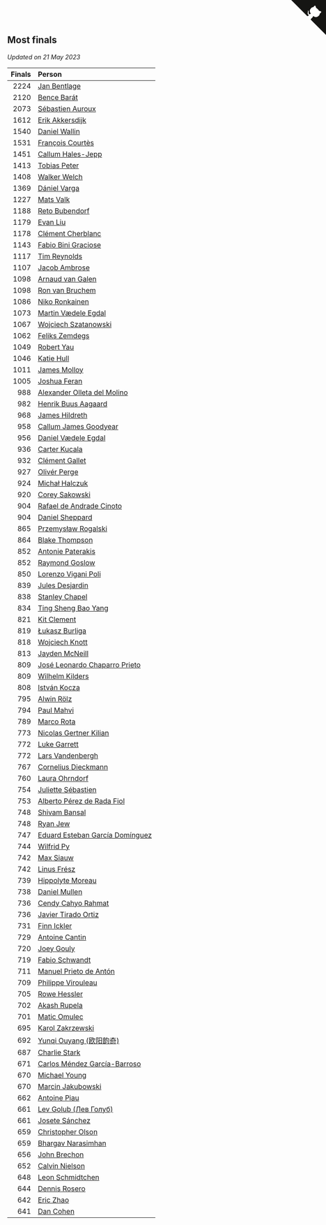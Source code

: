 ## Most finals

*Updated on 21 May 2023*

| Finals | Person |
| ---: | :--- |
| 2224 | [Jan Bentlage](https://www.worldcubeassociation.org/persons/2010BENT01) |
| 2120 | [Bence Barát](https://www.worldcubeassociation.org/persons/2008BARA01) |
| 2073 | [Sébastien Auroux](https://www.worldcubeassociation.org/persons/2008AURO01) |
| 1612 | [Erik Akkersdijk](https://www.worldcubeassociation.org/persons/2005AKKE01) |
| 1540 | [Daniel Wallin](https://www.worldcubeassociation.org/persons/2013WALL03) |
| 1531 | [François Courtès](https://www.worldcubeassociation.org/persons/2008COUR01) |
| 1451 | [Callum Hales-Jepp](https://www.worldcubeassociation.org/persons/2012HALE01) |
| 1413 | [Tobias Peter](https://www.worldcubeassociation.org/persons/2014PETE03) |
| 1408 | [Walker Welch](https://www.worldcubeassociation.org/persons/2011WELC01) |
| 1369 | [Dániel Varga](https://www.worldcubeassociation.org/persons/2008VARG01) |
| 1227 | [Mats Valk](https://www.worldcubeassociation.org/persons/2007VALK01) |
| 1188 | [Reto Bubendorf](https://www.worldcubeassociation.org/persons/2012BUBE01) |
| 1179 | [Evan Liu](https://www.worldcubeassociation.org/persons/2009LIUE01) |
| 1178 | [Clément Cherblanc](https://www.worldcubeassociation.org/persons/2014CHER05) |
| 1143 | [Fabio Bini Graciose](https://www.worldcubeassociation.org/persons/2010GRAC02) |
| 1117 | [Tim Reynolds](https://www.worldcubeassociation.org/persons/2005REYN01) |
| 1107 | [Jacob Ambrose](https://www.worldcubeassociation.org/persons/2010AMBR01) |
| 1098 | [Arnaud van Galen](https://www.worldcubeassociation.org/persons/2006GALE01) |
| 1098 | [Ron van Bruchem](https://www.worldcubeassociation.org/persons/2003BRUC01) |
| 1086 | [Niko Ronkainen](https://www.worldcubeassociation.org/persons/2010RONK01) |
| 1073 | [Martin Vædele Egdal](https://www.worldcubeassociation.org/persons/2013EGDA02) |
| 1067 | [Wojciech Szatanowski](https://www.worldcubeassociation.org/persons/2011SZAT01) |
| 1062 | [Feliks Zemdegs](https://www.worldcubeassociation.org/persons/2009ZEMD01) |
| 1049 | [Robert Yau](https://www.worldcubeassociation.org/persons/2009YAUR01) |
| 1046 | [Katie Hull](https://www.worldcubeassociation.org/persons/2010HULL01) |
| 1011 | [James Molloy](https://www.worldcubeassociation.org/persons/2011MOLL01) |
| 1005 | [Joshua Feran](https://www.worldcubeassociation.org/persons/2011FERA01) |
| 988 | [Alexander Olleta del Molino](https://www.worldcubeassociation.org/persons/2008OLLE01) |
| 982 | [Henrik Buus Aagaard](https://www.worldcubeassociation.org/persons/2006BUUS01) |
| 968 | [James Hildreth](https://www.worldcubeassociation.org/persons/2009HILD01) |
| 958 | [Callum James Goodyear](https://www.worldcubeassociation.org/persons/2012GOOD02) |
| 956 | [Daniel Vædele Egdal](https://www.worldcubeassociation.org/persons/2013EGDA01) |
| 936 | [Carter Kucala](https://www.worldcubeassociation.org/persons/2015KUCA01) |
| 932 | [Clément Gallet](https://www.worldcubeassociation.org/persons/2004GALL02) |
| 927 | [Olivér Perge](https://www.worldcubeassociation.org/persons/2007PERG01) |
| 924 | [Michał Halczuk](https://www.worldcubeassociation.org/persons/2006HALC01) |
| 920 | [Corey Sakowski](https://www.worldcubeassociation.org/persons/2011SAKO01) |
| 904 | [Rafael de Andrade Cinoto](https://www.worldcubeassociation.org/persons/2007CINO01) |
| 904 | [Daniel Sheppard](https://www.worldcubeassociation.org/persons/2009SHEP01) |
| 865 | [Przemysław Rogalski](https://www.worldcubeassociation.org/persons/2013ROGA02) |
| 864 | [Blake Thompson](https://www.worldcubeassociation.org/persons/2010THOM03) |
| 852 | [Antonie Paterakis](https://www.worldcubeassociation.org/persons/2012PATE01) |
| 852 | [Raymond Goslow](https://www.worldcubeassociation.org/persons/2014GOSL01) |
| 850 | [Lorenzo Vigani Poli](https://www.worldcubeassociation.org/persons/2007POLI01) |
| 839 | [Jules Desjardin](https://www.worldcubeassociation.org/persons/2010DESJ01) |
| 838 | [Stanley Chapel](https://www.worldcubeassociation.org/persons/2016CHAP04) |
| 834 | [Ting Sheng Bao Yang](https://www.worldcubeassociation.org/persons/2008BAOY01) |
| 821 | [Kit Clement](https://www.worldcubeassociation.org/persons/2008CLEM01) |
| 819 | [Łukasz Burliga](https://www.worldcubeassociation.org/persons/2013BURL01) |
| 818 | [Wojciech Knott](https://www.worldcubeassociation.org/persons/2011KNOT01) |
| 813 | [Jayden McNeill](https://www.worldcubeassociation.org/persons/2012MCNE01) |
| 809 | [José Leonardo Chaparro Prieto](https://www.worldcubeassociation.org/persons/2011CHAP01) |
| 809 | [Wilhelm Kilders](https://www.worldcubeassociation.org/persons/2010KILD02) |
| 808 | [István Kocza](https://www.worldcubeassociation.org/persons/2005KOCZ01) |
| 795 | [Alwin Rölz](https://www.worldcubeassociation.org/persons/2016ROLZ01) |
| 794 | [Paul Mahvi](https://www.worldcubeassociation.org/persons/2012MAHV01) |
| 789 | [Marco Rota](https://www.worldcubeassociation.org/persons/2009ROTA01) |
| 773 | [Nicolas Gertner Kilian](https://www.worldcubeassociation.org/persons/2013GERT01) |
| 772 | [Luke Garrett](https://www.worldcubeassociation.org/persons/2017GARR05) |
| 772 | [Lars Vandenbergh](https://www.worldcubeassociation.org/persons/2003VAND01) |
| 767 | [Cornelius Dieckmann](https://www.worldcubeassociation.org/persons/2009DIEC01) |
| 760 | [Laura Ohrndorf](https://www.worldcubeassociation.org/persons/2009OHRN01) |
| 754 | [Juliette Sébastien](https://www.worldcubeassociation.org/persons/2014SEBA01) |
| 753 | [Alberto Pérez de Rada Fiol](https://www.worldcubeassociation.org/persons/2011FIOL01) |
| 748 | [Shivam Bansal](https://www.worldcubeassociation.org/persons/2011BANS02) |
| 748 | [Ryan Jew](https://www.worldcubeassociation.org/persons/2008JEWR01) |
| 747 | [Eduard Esteban García Domínguez](https://www.worldcubeassociation.org/persons/2011EDUA01) |
| 744 | [Wilfrid Py](https://www.worldcubeassociation.org/persons/2016PYWI01) |
| 742 | [Max Siauw](https://www.worldcubeassociation.org/persons/2017SIAU02) |
| 742 | [Linus Frész](https://www.worldcubeassociation.org/persons/2011FRES01) |
| 739 | [Hippolyte Moreau](https://www.worldcubeassociation.org/persons/2008MORE02) |
| 738 | [Daniel Mullen](https://www.worldcubeassociation.org/persons/2016MULL04) |
| 736 | [Cendy Cahyo Rahmat](https://www.worldcubeassociation.org/persons/2010RAHM02) |
| 736 | [Javier Tirado Ortiz](https://www.worldcubeassociation.org/persons/2009TIRA01) |
| 731 | [Finn Ickler](https://www.worldcubeassociation.org/persons/2012ICKL01) |
| 729 | [Antoine Cantin](https://www.worldcubeassociation.org/persons/2010CANT02) |
| 720 | [Joey Gouly](https://www.worldcubeassociation.org/persons/2007GOUL01) |
| 719 | [Fabio Schwandt](https://www.worldcubeassociation.org/persons/2014SCHW02) |
| 711 | [Manuel Prieto de Antón](https://www.worldcubeassociation.org/persons/2015ANTO04) |
| 709 | [Philippe Virouleau](https://www.worldcubeassociation.org/persons/2008VIRO01) |
| 705 | [Rowe Hessler](https://www.worldcubeassociation.org/persons/2007HESS01) |
| 702 | [Akash Rupela](https://www.worldcubeassociation.org/persons/2012RUPE01) |
| 701 | [Matic Omulec](https://www.worldcubeassociation.org/persons/2010OMUL02) |
| 695 | [Karol Zakrzewski](https://www.worldcubeassociation.org/persons/2014ZAKR01) |
| 692 | [Yunqi Ouyang (欧阳韵奇)](https://www.worldcubeassociation.org/persons/2007YUNQ01) |
| 687 | [Charlie Stark](https://www.worldcubeassociation.org/persons/2014STAR05) |
| 671 | [Carlos Méndez García-Barroso](https://www.worldcubeassociation.org/persons/2010GARC02) |
| 670 | [Michael Young](https://www.worldcubeassociation.org/persons/2008YOUN02) |
| 670 | [Marcin Jakubowski](https://www.worldcubeassociation.org/persons/2007JAKU01) |
| 662 | [Antoine Piau](https://www.worldcubeassociation.org/persons/2008PIAU01) |
| 661 | [Lev Golub (Лев Голуб)](https://www.worldcubeassociation.org/persons/2014HOLU01) |
| 661 | [Josete Sánchez](https://www.worldcubeassociation.org/persons/2015SANC18) |
| 659 | [Christopher Olson](https://www.worldcubeassociation.org/persons/2009OLSO01) |
| 659 | [Bhargav Narasimhan](https://www.worldcubeassociation.org/persons/2011NARA02) |
| 656 | [John Brechon](https://www.worldcubeassociation.org/persons/2010BREC01) |
| 652 | [Calvin Nielson](https://www.worldcubeassociation.org/persons/2014NIEL03) |
| 648 | [Leon Schmidtchen](https://www.worldcubeassociation.org/persons/2010SCHM01) |
| 644 | [Dennis Rosero](https://www.worldcubeassociation.org/persons/2010ROSE03) |
| 642 | [Eric Zhao](https://www.worldcubeassociation.org/persons/2010ZHAO19) |
| 641 | [Dan Cohen](https://www.worldcubeassociation.org/persons/2007COHE01) |


<a href="https://github.com/jonatanklosko/wca_statistics" class="github-corner" aria-label="View source on Github"><svg width="80" height="80" viewBox="0 0 250 250" style="fill:#151513; color:#fff; position: absolute; top: 0; border: 0; right: 0;" aria-hidden="true"><path d="M0,0 L115,115 L130,115 L142,142 L250,250 L250,0 Z"></path><path d="M128.3,109.0 C113.8,99.7 119.0,89.6 119.0,89.6 C122.0,82.7 120.5,78.6 120.5,78.6 C119.2,72.0 123.4,76.3 123.4,76.3 C127.3,80.9 125.5,87.3 125.5,87.3 C122.9,97.6 130.6,101.9 134.4,103.2" fill="currentColor" style="transform-origin: 130px 106px;" class="octo-arm"></path><path d="M115.0,115.0 C114.9,115.1 118.7,116.5 119.8,115.4 L133.7,101.6 C136.9,99.2 139.9,98.4 142.2,98.6 C133.8,88.0 127.5,74.4 143.8,58.0 C148.5,53.4 154.0,51.2 159.7,51.0 C160.3,49.4 163.2,43.6 171.4,40.1 C171.4,40.1 176.1,42.5 178.8,56.2 C183.1,58.6 187.2,61.8 190.9,65.4 C194.5,69.0 197.7,73.2 200.1,77.6 C213.8,80.2 216.3,84.9 216.3,84.9 C212.7,93.1 206.9,96.0 205.4,96.6 C205.1,102.4 203.0,107.8 198.3,112.5 C181.9,128.9 168.3,122.5 157.7,114.1 C157.9,116.9 156.7,120.9 152.7,124.9 L141.0,136.5 C139.8,137.7 141.6,141.9 141.8,141.8 Z" fill="currentColor" class="octo-body"></path></svg></a><style>.github-corner:hover .octo-arm{animation:octocat-wave 560ms ease-in-out}@keyframes octocat-wave{0%,100%{transform:rotate(0)}20%,60%{transform:rotate(-25deg)}40%,80%{transform:rotate(10deg)}}@media (max-width:500px){.github-corner:hover .octo-arm{animation:none}.github-corner .octo-arm{animation:octocat-wave 560ms ease-in-out}}</style>

